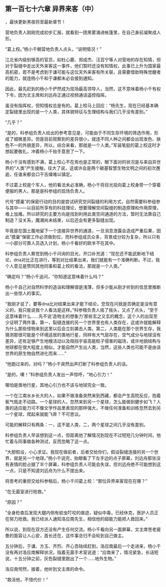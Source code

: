 ## 第一百七十六章 异界来客（中）
，最快更新黑夜将至最新章节！

营地负责人刚刚完成初步汇报，就看到一团黑雾涌进帐篷里，在自己身前凝聚成人形。

“葛上校。”杨小千朝营地负责人点头，“说明情况！”

江北省内级别够高的官员，如杜心鹿、郑成杰、汪百宁等人对营地的存在知情，但对于裂缝中走出天外来客这一事件，他们暂时还没有知情权，此事已上升为国家最高机密，若不是考虑到于谦可能与这位天外来客有所关联，且需要借助特殊觉醒者的能力，就连杨小千和于谦都未必会接到通知。

因此，最先赶到的杨小千俨然成为现场最高领导人，当然，这不意味着杨小千有权下令，因为文主席和刘远舟正通过视频通话遥控指挥。

虽没有指挥权，但知情权总是有的。葛上校马上回应：“杨先生，现在已经基本确定裂缝里出现的是一个人类，其体貌特征与生理结构与我们几乎没有差别。”

“几乎？”

“是的，科参组负责人给出的参考意见是，可能由于不同生存环境的筛选作用，形成了细微差异。但是目前观察到的差异很小，就连不同人种之间都会出现发色、肤色不一的外貌差异，所以，综合来看，那就是一个人类。”军装笔挺的葛上校这时才想起要敬礼，冲着杨小千抬手意思了一下。

杨小千没有感到不满，葛上校心不在焉也是正常的，眼下面对的状况是与来自异世界的“人类”产生接触，往大了说，这或许会是两个碳基智慧生物文明之间的初次邂逅，任谁来都会口干舌燥难以镇定。

不过葛上校是个军人，他的看法未必准确，杨小千将目光投向葛上校身旁一个穿着便服的男人，那是是科参组的现场负责人。

代号“摸巢”的保密行动的目的是尝试研究空间裂缝的利用方式，自然需要科参组参与其中――以目前所享有的科技理论，想要理解空间裂缝的制造原理和作用原理，难上加难。所以研究的主要方向是找到利用此类空间通道的方法，暂时无法靠自己制造？没关系，魔潮尚未结束，以后还会有更多裂缝出现。

毕竟是在国土腹地留下一个连接异世界的通道，一旦消息泄露会造成严重后果，因此“摸巢”保密工作必须做到位，而科参组成员众多，背景成分较为复杂，所以只有一小部分可靠人员选入计划，杨小千看好的欧羊不在其中。

科参组负责人察觉到杨小千问询的目光，开口补充道：“现在还不能武断地下结论，dna对比正在进行，等到对比结果出来，我们就能有一个准确判断。不过，我个人意见是赞同其他同事和葛上校的看法，那就是一个人类。”

“确定吗？”杨小千追问，“你知道这意味着什么吗？”

杨小千自己对自然科学的造诣和理解很是浅薄，但多少能从刚才听到的信息里推断出一些惊人的事实。

“我刚才说了，要等dna比对结果出来才能下结论，您现在问我是否确定是没有意义的，我只能说我个人看法是这样。”科参租负责人摇了摇头，又点了点头，“至于这意味着什么……先不说‘造物主的想象力’那些玄之又玄的概念，这个人的出现至少证明了两件事，第一，裂缝连接的另一个世界里也有人类存在，这或许就能解释为什么那些怪物来到这里以后会立刻袭击人类。第二，人类能在那个世界生存，我猜测那很可能是个环境适居的类地行星，同样有大气层存在，空气成分与地球没有差异，还有足够产生地幔活动以及阻挡宇宙高能粒子侵害的磁场，或许地貌结构与地球都在很大程度上相似，才能自然产生出人类，当然，这些人类也可能不是由该世界的原生物自然进化而来……”

“他跑过来的，对吗？”杨小千突然出声打断了科参组负责人的话。

“是的，噢！”科参组负责人发出一声惊呼，“地心引力！”

哪怕是类地行星，其地心引力也不该与地球完全一致。

一个在江南水乡长大的人，如果不做准备突然来到西藏，都会产生高院反应，抱着氧气瓶走不动路。一个星球的人，忽然来到另一个星球，怎么能做到健步如飞？人类的适应能力可不像文学作品里表现的那样强大，不做任何准备和训练忽然去到另一个星球，爬起来就能飞奔？不可思议。

可能的解释只有两条：一，这不是人类，二，两个星球之间几乎没有差别。

科参组负责人早该想到这一点，但距离他了解情况到现在不过短短几分钟时间，他忙着与同事做各种测试，反而忽略了这一点。

“大胆假设，小心求证。我现在做前者，后者交给你们，假设裂缝连接的另一个世界，就是另一个地球。”杨小千说完，抬眼看了下左手边的点子屏幕，刘远舟那张没有表情的脸占据了半个屏幕，科参组负责人可能会失误，但刘远舟绝不可能想到这一点，只是不知道刘远舟为什么不提出来。

将思考的重担交给科参租后，杨小千问葛上校：“那位异界来客现在在哪？”

“在无菌室进行抢救。”

“原因？”

“全身检查后发现大腿内侧有蚊虫叮咬的痕迹，疑似中毒，已经休克，医护人员正在努力抢救。我已经派人通知洛应南先生，相信他的超能力能把人救回来。”

所以说，到现在双方还没有产生任何交流。杨小千看向另一面屏幕，文主席苍老疲惫的面容让人心安，首长还在，这件事总归不会轮到自己做主。

五分钟后，于谦、方玉、齐烈、齐心吾陆续赶到，洛应南最后一个走进来，杨小千没有再对洛应南解释状况，指着无菌手术室说道：“应南来了，情况紧急，长话短说，十五分钟之前，灰色裂缝里跑出了一个……地外生物。”

洛应南愕然，接着，他听到文主席的命令。

“救活他，不惜代价！”

